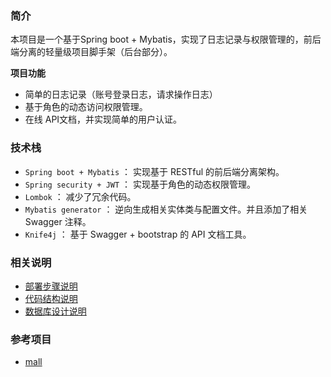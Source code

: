 ### 简介

本项目是一个基于Spring boot + Mybatis，实现了日志记录与权限管理的，前后端分离的轻量级项目脚手架（后台部分）。

**项目功能**

- 简单的日志记录（账号登录日志，请求操作日志）
- 基于角色的动态访问权限管理。
- 在线 API文档，并实现简单的用户认证。

### 技术栈

- `Spring boot + Mybatis` ： 实现基于 RESTful 的前后端分离架构。
- `Spring security + JWT` ： 实现基于角色的动态权限管理。
- `Lombok` ： 减少了冗余代码。
- `Mybatis generator` ： 逆向生成相关实体类与配置文件。并且添加了相关 Swagger 注释。
- `Knife4j` ： 基于 Swagger + bootstrap 的 API 文档工具。 

### 相关说明

- [部署步骤说明](https://github.com/YuJian95/base-service/document/deploy.md)
- [代码结构说明](https://github.com/YuJian95/base-service/document/code-structure.md)
- [数据库设计说明](https://github.com/YuJian95/base-service/document/database-table-structure.md)

### 参考项目

- [mall](https://github.com/macrozheng/mall)